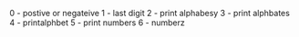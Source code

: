 0 - postive or negateive
1 - last digit
2 - print alphabesy
3 - print alphbates
4 - printalphbet
5 - print numbers
6 - numberz
